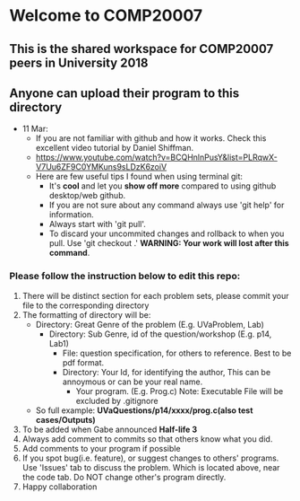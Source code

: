 # Welcome to COMP20007

## This is the shared workspace for COMP20007 peers in University 2018
## Anyone can upload their program to this directory

* 11 Mar:
  * If you are not familiar with github and how it works. Check this excellent video tutorial by Daniel Shiffman.
  * https://www.youtube.com/watch?v=BCQHnlnPusY&list=PLRqwX-V7Uu6ZF9C0YMKuns9sLDzK6zoiV
  * Here are few useful tips I found when using terminal git:
    * It's **cool** and let you **show off more** compared to using github desktop/web github.
    * If you are not sure about any command always use 'git <subcommand> help' for information.
    * Always start with 'git pull'.
    * To discard your uncommited changes and rollback to when you pull. Use 'git checkout .' **WARNING: Your work will lost after this command**.

### Please follow the instruction below to edit this repo:

1. There will be distinct section for each problem sets, please commit your file to the corresponding directory
2. The formatting of directory will be:
   - Directory: Great Genre of the problem (E.g. UVaProblem, Lab)
     - Directory: Sub Genre, id of the question/workshop (E.g. p14, Lab1)
       - File: question specification, for others to reference. Best to be pdf format.
       - Directory: Your Id, for identifying the author, This can be annoymous or can be your real name.
         - Your program. (E.g. Prog.c) Note: Executable File will be excluded by .gitignore
   - So full example: **UVaQuestions/p14/xxxx/prog.c(also test cases/Outputs)**
3. To be added when Gabe announced **Half-life 3**
4. Always add comment to commits so that others know what you did.
5. Add comments to your program if possible
6. If you spot bug(i.e. feature), or suggest changes to others' programs. Use 'Issues' tab to discuss the problem. Which is located above, near the code tab. Do NOT change other's program directly.
7. Happy collaboration
   
